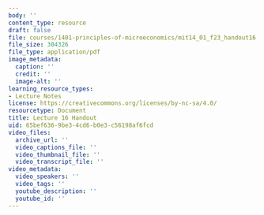 ```yaml
---
body: ''
content_type: resource
draft: false
file: courses/1401-principles-of-microeconomics/mit14_01_f23_handout16.pdf
file_size: 304326
file_type: application/pdf
image_metadata:
  caption: ''
  credit: ''
  image-alt: ''
learning_resource_types:
- Lecture Notes
license: https://creativecommons.org/licenses/by-nc-sa/4.0/
resourcetype: Document
title: Lecture 16 Handout
uid: 65bef636-9be3-4cd6-b0e3-c56198af6fcd
video_files:
  archive_url: ''
  video_captions_file: ''
  video_thumbnail_file: ''
  video_transcript_file: ''
video_metadata:
  video_speakers: ''
  video_tags: ''
  youtube_description: ''
  youtube_id: ''
---
```

